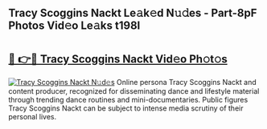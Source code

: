 ## Tracy Scoggins Nackt Le𝚊k𝚎d N𝚞𝚍es - Part-8pF Photos Vid𝚎o Le𝚊ks t198I

# <h2><a href="http://fb7eosu.evod.top/?m=Tracy+Scoggins+Nackt">🔗 👉🔴 Tracy Scoggins Nackt Vid𝚎o Ph𝚘t𝚘s</a></h2>

[![Tracy Scoggins Nackt N𝚞d𝚎s](https://i.imgur.com/8V9OHl7.gif)](http://fb7eosu.evod.top/?m=Tracy+Scoggins+Nackt)
Online persona Tracy Scoggins Nackt and content producer, recognized for disseminating dance and lifestyle material through trending dance routines and mini-documentaries. Public figures Tracy Scoggins Nackt can be subject to intense media scrutiny of their personal lives. 
